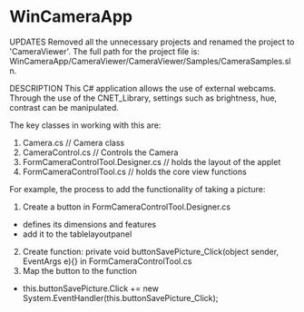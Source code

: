 # WinCameraApp
UPDATES
Removed all the unnecessary projects and renamed the project to 'CameraViewer'.
The full path for the project file is: WinCameraApp/CameraViewer/CameraViewer/Samples/CameraSamples.sln.

DESCRIPTION
This C# application allows the use of external webcams.
Through the use of the CNET_Library, settings such as brightness, hue, contrast can be manipulated.

The key classes in working with this are:
  1. Camera.cs                            // Camera class
  2. CameraControl.cs                     // Controls the Camera
  3. FormCameraControlTool.Designer.cs    // holds the layout of the applet
  4. FormCameraControlTool.cs             // holds the core view functions

For example, the process to add the functionality of taking a picture:

1. Create a button in FormCameraControlTool.Designer.cs
  - defines its dimensions and features
  - add it to the tablelayoutpanel
2. Create function: private void buttonSavePicture_Click(object sender, EventArgs e){} in FormCameraControlTool.cs
3. Map the button to the function
  - this.buttonSavePicture.Click += new System.EventHandler(this.buttonSavePicture_Click);
